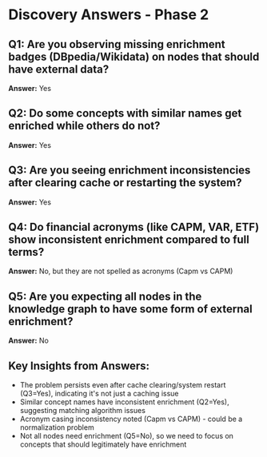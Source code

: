 # Discovery Answers - Phase 2

## Q1: Are you observing missing enrichment badges (DBpedia/Wikidata) on nodes that should have external data?
**Answer:** Yes

## Q2: Do some concepts with similar names get enriched while others do not?
**Answer:** Yes

## Q3: Are you seeing enrichment inconsistencies after clearing cache or restarting the system?
**Answer:** Yes

## Q4: Do financial acronyms (like CAPM, VAR, ETF) show inconsistent enrichment compared to full terms?
**Answer:** No, but they are not spelled as acronyms (Capm vs CAPM)

## Q5: Are you expecting all nodes in the knowledge graph to have some form of external enrichment?
**Answer:** No

## Key Insights from Answers:
- The problem persists even after cache clearing/system restart (Q3=Yes), indicating it's not just a caching issue
- Similar concept names have inconsistent enrichment (Q2=Yes), suggesting matching algorithm issues
- Acronym casing inconsistency noted (Capm vs CAPM) - could be a normalization problem
- Not all nodes need enrichment (Q5=No), so we need to focus on concepts that should legitimately have enrichment